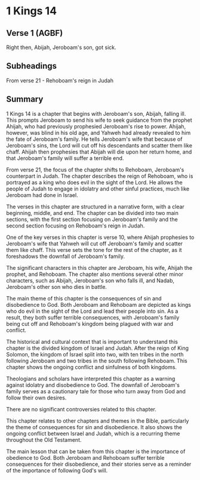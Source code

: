 # 1 Kings 14

## Verse 1 (AGBF)

Right then, Abijah, Jeroboam's son, got sick.

## Subheadings

From verse 21 - Rehoboam's reign in Judah

## Summary

1 Kings 14 is a chapter that begins with Jeroboam's son, Abijah, falling ill. This prompts Jeroboam to send his wife to seek guidance from the prophet Ahijah, who had previously prophesied Jeroboam's rise to power. Ahijah, however, was blind in his old age, and Yahweh had already revealed to him the fate of Jeroboam's family. He tells Jeroboam's wife that because of Jeroboam's sins, the Lord will cut off his descendants and scatter them like chaff. Ahijah then prophesies that Abijah will die upon her return home, and that Jeroboam's family will suffer a terrible end.

From verse 21, the focus of the chapter shifts to Rehoboam, Jeroboam's counterpart in Judah. The chapter describes the reign of Rehoboam, who is portrayed as a king who does evil in the sight of the Lord. He allows the people of Judah to engage in idolatry and other sinful practices, much like Jeroboam had done in Israel.

The verses in this chapter are structured in a narrative form, with a clear beginning, middle, and end. The chapter can be divided into two main sections, with the first section focusing on Jeroboam's family and the second section focusing on Rehoboam's reign in Judah.

One of the key verses in this chapter is verse 10, where Ahijah prophesies to Jeroboam's wife that Yahweh will cut off Jeroboam's family and scatter them like chaff. This verse sets the tone for the rest of the chapter, as it foreshadows the downfall of Jeroboam's family.

The significant characters in this chapter are Jeroboam, his wife, Ahijah the prophet, and Rehoboam. The chapter also mentions several other minor characters, such as Abijah, Jeroboam's son who falls ill, and Nadab, Jeroboam's other son who dies in battle.

The main theme of this chapter is the consequences of sin and disobedience to God. Both Jeroboam and Rehoboam are depicted as kings who do evil in the sight of the Lord and lead their people into sin. As a result, they both suffer terrible consequences, with Jeroboam's family being cut off and Rehoboam's kingdom being plagued with war and conflict.

The historical and cultural context that is important to understand this chapter is the divided kingdom of Israel and Judah. After the reign of King Solomon, the kingdom of Israel split into two, with ten tribes in the north following Jeroboam and two tribes in the south following Rehoboam. This chapter shows the ongoing conflict and sinfulness of both kingdoms.

Theologians and scholars have interpreted this chapter as a warning against idolatry and disobedience to God. The downfall of Jeroboam's family serves as a cautionary tale for those who turn away from God and follow their own desires.

There are no significant controversies related to this chapter.

This chapter relates to other chapters and themes in the Bible, particularly the theme of consequences for sin and disobedience. It also shows the ongoing conflict between Israel and Judah, which is a recurring theme throughout the Old Testament.

The main lesson that can be taken from this chapter is the importance of obedience to God. Both Jeroboam and Rehoboam suffer terrible consequences for their disobedience, and their stories serve as a reminder of the importance of following God's will.